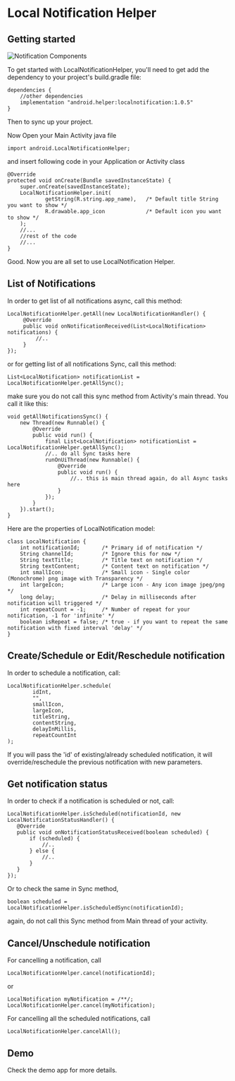 Local Notification Helper
===========

Getting started
---------------

![Notification Components](https://image.ibb.co/crmpxU/android_local_notification.png)

To get started with LocalNotificationHelper, you'll need to get
add the dependency to your project's build.gradle file:

```
dependencies {
    //other dependencies
    implementation "android.helper:localnotification:1.0.5"
}
```
Then to sync up your project.

Now Open your Main Activity java file
```
import android.LocalNotificationHelper;
```
and insert following code in your Application or Activity class
```
@Override
protected void onCreate(Bundle savedInstanceState) {
    super.onCreate(savedInstanceState);
    LocalNotificationHelper.init(
            getString(R.string.app_name),   /* Default title String you want to show */
            R.drawable.app_icon             /* Default icon you want to show */
    );
    //...
    //rest of the code
    //...
}

```

Good. Now you are all set to use LocalNotification Helper.

List of Notifications
--------
In order to get list of all notifications async, call this method:

```
LocalNotificationHelper.getAll(new LocalNotificationHandler() {
     @Override
     public void onNotificationReceived(List<LocalNotification> notifications) {
         //..
     }
});
```
or for getting list of all notifications Sync, call this method:
```
List<LocalNotification> notificationList = LocalNotificationHelper.getAllSync();
```
make sure you do not call this sync method from Activity's main thread. You call it like this:
```
void getAllNotificationsSync() {
    new Thread(new Runnable() {
        @Override
        public void run() {
            final List<LocalNotification> notificationList = LocalNotificationHelper.getAllSync();
            //.. do all Sync tasks here
            runOnUiThread(new Runnable() {
                @Override
                public void run() {
                    //.. this is main thread again, do all Async tasks here
                }
            });
        }
    }).start();
}
```
Here are the properties of LocalNotification model:
```
class LocalNotification {
    int notificationId;       /* Primary id of notification */
    String channelId;         /* Ignore this for now */
    String textTitle;         /* Title text on notification */
    String textContent;       /* Content text on notification */
    int smallIcon;            /* Small icon - Single color (Monochrome) png image with Transparency */
    int largeIcon;            /* Large icon - Any icon image jpeg/png */
    long delay;               /* Delay in milliseconds after notification will triggered */
    int repeatCount = -1;     /* Number of repeat for your notification, -1 for 'infinite' */
    boolean isRepeat = false; /* true - if you want to repeat the same notification with fixed interval 'delay' */
}
```
Create/Schedule or Edit/Reschedule notification
--------
In order to schedule a notification, call:
```
LocalNotificationHelper.schedule(
        idInt,
        "",
        smallIcon,
        largeIcon,
        titleString,
        contentString,
        delayInMillis,
        repeatCountInt
);
```
If you will pass the 'id' of existing/already scheduled notification, it will override/reschedule the previous notification with new parameters.

Get notification status
--------
In order to check if a notification is scheduled or not, call:
```
LocalNotificationHelper.isScheduled(notificationId, new LocalNotificationStatusHandler() {
   @Override
   public void onNotificationStatusReceived(boolean scheduled) {
       if (scheduled) {
           //..
       } else {
           //..
       }
   }
});
```
Or to check the same in Sync method,
```
boolean scheduled = LocalNotificationHelper.isScheduledSync(notificationId);
```
again, do not call this Sync method from Main thread of your activity.

Cancel/Unschedule notification
--------
For cancelling a notification, call
```
LocalNotificationHelper.cancel(notificationId);
```
or
```
LocalNotification myNotification = /**/;
LocalNotificationHelper.cancel(myNotification);
```

For cancelling all the scheduled notifications, call
```
LocalNotificationHelper.cancelAll();
```

Demo
--------
Check the demo app for more details.
